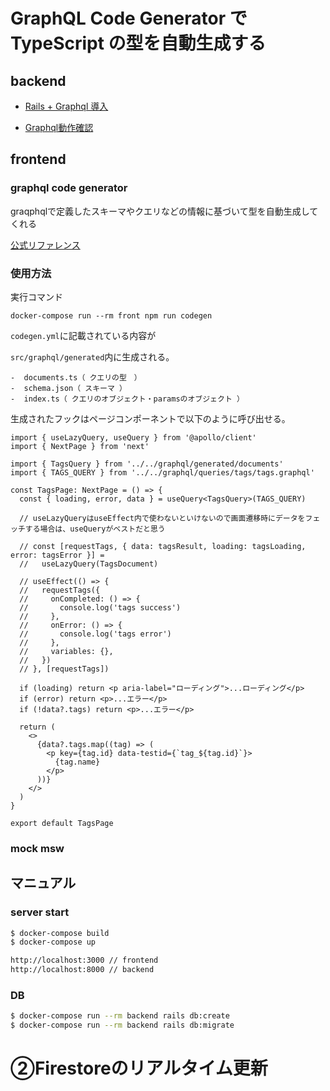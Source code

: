 
# GraphQL Code Generator で TypeScript の型を自動生成する
## backend

- [Rails + Graphql 導入](https://complete-vegetarian-485.notion.site/Rails-Graphql-cb2bd3dfc2744ef68dd0623f5577b54d)

- [Graphql動作確認](https://complete-vegetarian-485.notion.site/Graphql-9fbcf745322447ab9ce190dac3c6f32c)

## frontend
### graphql code generator

graqphqlで定義したスキーマやクエリなどの情報に基づいて型を自動生成してくれる

[公式リファレンス](https://www.graphql-code-generator.com/)

### 使用方法

実行コマンド
```
docker-compose run --rm front npm run codegen
```

`codegen.yml`に記載されている内容が

`src/graphql/generated`内に生成される。

```
-  documents.ts（ クエリの型　）
-  schema.json（ スキーマ ）
-  index.ts（ クエリのオブジェクト・paramsのオブジェクト ）
```

生成されたフックはページコンポーネントで以下のように呼び出せる。
```
import { useLazyQuery, useQuery } from '@apollo/client'
import { NextPage } from 'next'

import { TagsQuery } from '../../graphql/generated/documents'
import { TAGS_QUERY } from '../../graphql/queries/tags/tags.graphql'

const TagsPage: NextPage = () => {
  const { loading, error, data } = useQuery<TagsQuery>(TAGS_QUERY)

  // useLazyQueryはuseEffect内で使わないといけないので画面遷移時にデータをフェッチする場合は、useQueryがベストだと思う

  // const [requestTags, { data: tagsResult, loading: tagsLoading, error: tagsError }] =
  //   useLazyQuery(TagsDocument)

  // useEffect(() => {
  //   requestTags({
  //     onCompleted: () => {
  //       console.log('tags success')
  //     },
  //     onError: () => {
  //       console.log('tags error')
  //     },
  //     variables: {},
  //   })
  // }, [requestTags])

  if (loading) return <p aria-label="ローディング">...ローディング</p>
  if (error) return <p>...エラー</p>
  if (!data?.tags) return <p>...エラー</p>

  return (
    <>
      {data?.tags.map((tag) => (
        <p key={tag.id} data-testid={`tag_${tag.id}`}>
          {tag.name}
        </p>
      ))}
    </>
  )
}

export default TagsPage

```

### mock msw


## マニュアル

### server start
```sh
$ docker-compose build
$ docker-compose up

http://localhost:3000 // frontend
http://localhost:8000 // backend

```

### DB
```sh
$ docker-compose run --rm backend rails db:create
$ docker-compose run --rm backend rails db:migrate

```

# ②Firestoreのリアルタイム更新
